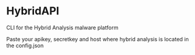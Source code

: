 # HybridAPI

CLI for the Hybrid Analysis malware platform 

Paste your apikey, secretkey and host where hybrid analysis is located in the config.json
